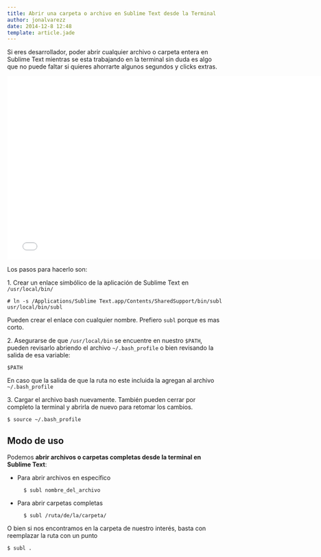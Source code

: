 ```yaml
---
title: Abrir una carpeta o archivo en Sublime Text desde la Terminal
author: jonalvarezz
date: 2014-12-8 12:48
template: article.jade
---
```


Si eres desarrollador, poder abrir cualquier archivo o carpeta entera en Sublime Text mientras se esta trabajando en la terminal sin duda es algo que no puede faltar si quieres ahorrarte algunos segundos y clicks extras.

<iframe width="760" height="428" src="//www.youtube.com/embed/P1WW3wTU4WY?controls=0&amp;showinfo=0" frameborder="0" allowfullscreen></iframe>


Los pasos para hacerlo son:

1\. Crear un enlace simbólico de la aplicación de Sublime Text en `/usr/local/bin/`

	# ln -s /Applications/Sublime Text.app/Contents/SharedSupport/bin/subl usr/local/bin/subl

Pueden crear el enlace con cualquier nombre. Prefiero `subl` porque es mas corto.

2\. Asegurarse de que `/usr/local/bin` se encuentre en nuestro `$PATH`, pueden revisarlo abriendo el archivo `~/.bash_profile` o bien revisando la salida de esa variable:

	$PATH

En caso que la salida de que la ruta no este incluida la agregan al archivo `~/.bash_profile` 

3\. Cargar el archivo bash nuevamente. También pueden cerrar por completo la terminal y abrirla de nuevo para retomar los cambios.

	$ source ~/.bash_profile

## Modo de uso
Podemos **abrir archivos o carpetas completas desde la terminal en Sublime Text**:

* Para abrir archivos en específico

		$ subl nombre_del_archivo

* Para abrir carpetas completas

		$ subl /ruta/de/la/carpeta/

O bien si nos encontramos en la carpeta de nuestro interés, basta con reemplazar la ruta con un punto

	$ subl .
